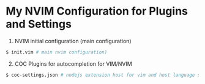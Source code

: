 # My NVIM Configuration for Plugins and Settings
1. NVIM initial configuration (main configuration)

  ```sh
  $ init.vim # main nvim configuration)
  ```

2. COC Plugins for autocompletion for VIM/NVIM

  ```sh
  $ coc-settings.json # nodejs extension host for vim and host language servers
  ```

